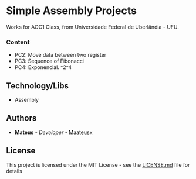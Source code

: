 # Simple Assembly Projects

Works for AOC1 Class, from Universidade Federal de Uberlândia - UFU.

### Content
* PC2: Move data between two register
* PC3: Sequence of Fibonacci
* PC4: Exponencial. <Number>^2^4

## Technology/Libs

* Assembly

## Authors
* **Mateus** - *Developer* - [Maateusx](https://github.com/Maateusx)

## License

This project is licensed under the MIT License - see the [LICENSE.md](LICENSE.md) file for details

